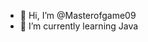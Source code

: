 - 👋 Hi, I’m @Masterofgame09
- 🌱 I’m currently learning Java 


<!---
Masterofgame09/Masterofgame09 is a ✨ special ✨ repository because its `README.md` (this file) appears on your GitHub profile.
You can click the Preview link to take a look at your changes.
--->

